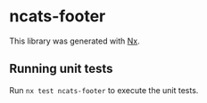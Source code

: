 # ncats-footer

This library was generated with [Nx](https://nx.dev).

## Running unit tests

Run `nx test ncats-footer` to execute the unit tests.
